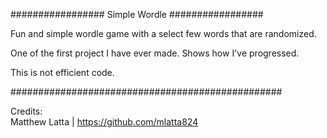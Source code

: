 ################# Simple Wordle ################# <br>

Fun and simple wordle game with a select few words that are randomized. <br>

One of the first project I have ever made. Shows how I've progressed. <br>

This is not efficient code. <br>

################################################# <br>

Credits: <br>
Matthew Latta | https://github.com/mlatta824
